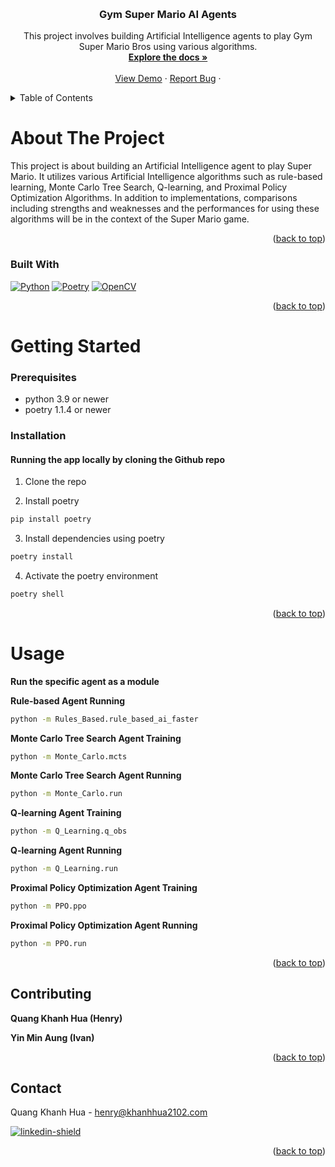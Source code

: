 <a name="readme-top"></a>

<!-- PROJECT LOGO -->
<br />
<div align="center">
<h3 align="center">Gym Super Mario AI Agents</h3>

  <p align="center">
    This project involves building Artificial Intelligence agents to play Gym Super Mario Bros using various algorithms.
    <br />
    <a href="https://github.com/KhanhHua2102/CITS3403-Project"><strong>Explore the docs »</strong></a>
    <br />
    <br />
    <a href="https://github.com/KhanhHua2102/super-mario-ai/">View Demo</a>
    ·
    <a href="https://github.com/KhanhHua2102/super-mario-ai/issues">Report Bug</a>
    ·
  </p>
</div>

<!-- TABLE OF CONTENTS -->
<details>
  <summary>Table of Contents</summary>
  <ol>
    <li>
      <a href="#about-the-project">About The Project</a>
      <ul>
        <li><a href="#built-with">Built With</a></li>
      </ul>
    </li>
    <li>
      <a href="#getting-started">Getting Started</a>
      <ul>
        <li><a href="#prerequisites">Prerequisites</a></li>
        <li><a href="#installation">Installation</a></li>
      </ul>
    </li>
    <li><a href="#usage">Usage</a></li>
    <li><a href="#contributing">Contributing</a></li>
    <li><a href="#contact">Contact</a></li>
    <li><a href="#acknowledgments">Acknowledgments</a></li>
  </ol>
</details>

<!-- ABOUT THE PROJECT -->

# About The Project

This project is about building an Artificial Intelligence agent to play Super Mario. It utilizes various Artificial Intelligence algorithms such as rule-based learning, Monte Carlo Tree Search, Q-learning, and Proximal Policy Optimization Algorithms. In addition to implementations, comparisons including strengths and weaknesses and the performances for using these algorithms will be in the context of the Super Mario game.

<p align="right">(<a href="#readme-top">back to top</a>)</p>

### Built With

[![Python][python.com]][python-url]
[![Poetry][poetry.com]][poetry-url]
[![OpenCV][opencv.com]][opencv-url]

<p align="right">(<a href="#readme-top">back to top</a>)</p>

<!-- GETTING STARTED -->

# Getting Started

### Prerequisites

- python 3.9 or newer
- poetry 1.1.4 or newer

### Installation

#### Running the app locally by cloning the Github repo

1. Clone the repo

2. Install poetry

```sh
pip install poetry
```

3. Install dependencies using poetry

```sh
poetry install
```

4. Activate the poetry environment

```sh
poetry shell
```

<p align="right">(<a href="#readme-top">back to top</a>)</p>

<!-- USAGE EXAMPLES -->

# Usage

**Run the specific agent as a module**

**Rule-based Agent Running**

```sh
python -m Rules_Based.rule_based_ai_faster
```

**Monte Carlo Tree Search Agent Training**

```sh
python -m Monte_Carlo.mcts
```

**Monte Carlo Tree Search Agent Running**

```sh
python -m Monte_Carlo.run
```

**Q-learning Agent Training**

```sh
python -m Q_Learning.q_obs
```

**Q-learning Agent Running**

```sh
python -m Q_Learning.run
```

**Proximal Policy Optimization Agent Training**

```sh
python -m PPO.ppo
```

**Proximal Policy Optimization Agent Running**

```sh
python -m PPO.run
```

<p align="right">(<a href="#readme-top">back to top</a>)</p>

<!-- CONTRIBUTING -->

## Contributing

**Quang Khanh Hua (Henry)**

**Yin Min Aung (Ivan)**

<p align="right">(<a href="#readme-top">back to top</a>)</p>

<!-- CONTACT -->

## Contact

Quang Khanh Hua - henry@khanhhua2102.com

[![linkedin-shield]][linkedin-url]

<!-- MARKDOWN LINKS & IMAGES -->
<!-- https://www.markdownguide.org/basic-syntax/#reference-style-links -->

[linkedin-shield]: https://img.shields.io/badge/-LinkedIn-black.svg?style=for-the-badge&logo=linkedin&colorB=555
[linkedin-url]: https://linkedin.com/in/khanhhua2102
[product-screenshot]: images/screenshot.png
[python.com]: https://img.shields.io/badge/python-3.8-blue?style=for-the-badge&logo=python
[python-url]: https://www.python.org/downloads/
[poetry.com]: https://img.shields.io/badge/poetry-1.1.4-blue?style=for-the-badge&logo=python
[poetry-url]: https://python-poetry.org/docs/
[opencv.com]: https://img.shields.io/badge/opencv-%23white.svg?style=for-the-badge&logo=opencv&logoColor=white
[opencv-url]: https://pypi.org/project/opencv-python/

<p align="right">(<a href="#readme-top">back to top</a>)</p>
